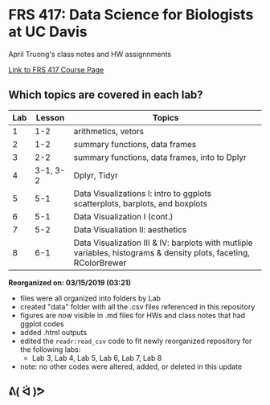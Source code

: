 # FRS 417: Data Science for Biologists at UC Davis

April Truong's class notes and HW assignnments

[Link to FRS 417 Course Page](https://jmledford3115.github.io/datascibiol/)

## Which topics are covered in each lab?

|Lab  | Lesson   | Topics                                                                                                            |    
|-----|----------|-------------------------------------------------------------------------------------------------------------------|
|1    | 1-2      | arithmetics, vetors                                                                                               |
|2    | 1-2      | summary functions, data frames                                                                                    |
|3    | 2-2      | summary functions, data frames, into to Dplyr                                                                     |
|4    | 3-1, 3-2 | Dplyr, Tidyr                                                                                                      |
|5    | 5-1      | Data Visualizations I: intro to ggplots scatterplots, barplots, and boxplots                                      |
|6    | 5-1      | Data Visualization I (cont.)                                                                                      |
|7    | 5-2      | Data Visualiation II: aesthetics                                                                                  |
|8    | 6-1      | Data Visualization III & IV: barplots with mutliple variables, histograms & density plots, faceting, RColorBrewer |

**Reorganized on: 03/15/2019 (03:21)**
  * files were all organized into folders by Lab
  * created "data" folder with all the .csv files referenced in this repository
  * figures are now visible in .md files for HWs and class notes that had ggplot codes
  * added .html outputs
  * edited the `readr:read_csv` code to fit newly reorganized repository for the following labs: 
    + Lab 3, Lab 4, Lab 5, Lab 6, Lab 7, Lab 8
  * note: no other codes were altered, added, or deleted in this update

## ᕕ( ᐛ )ᕗ
